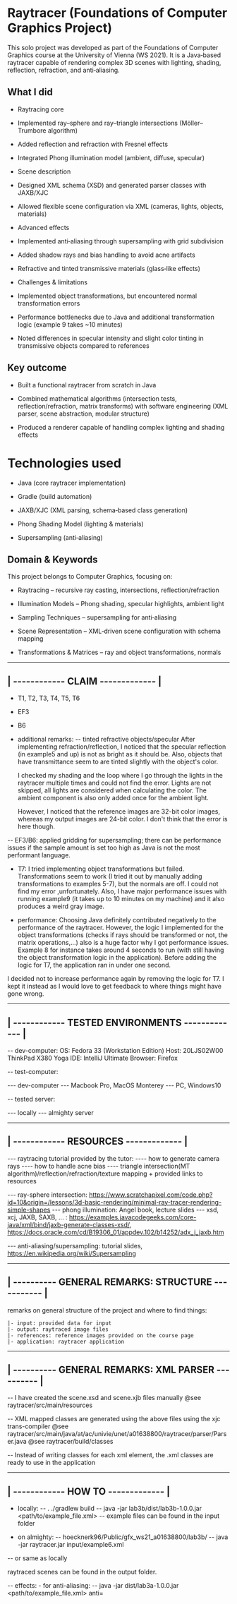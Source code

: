 # Raytracer (Foundations of Computer Graphics Project)
This solo project was developed as part of the Foundations of Computer Graphics course at the University of Vienna (WS 2021). It is a Java‑based raytracer capable of rendering complex 3D scenes with lighting, shading, reflection, refraction, and anti‑aliasing.

## What I did
- Raytracing core

 - Implemented ray–sphere and ray–triangle intersections (Möller–Trumbore algorithm)

 - Added reflection and refraction with Fresnel effects

 - Integrated Phong illumination model (ambient, diffuse, specular)

- Scene description

 - Designed XML schema (XSD) and generated parser classes with JAXB/XJC

 - Allowed flexible scene configuration via XML (cameras, lights, objects, materials)

- Advanced effects

 - Implemented anti‑aliasing through supersampling with grid subdivision

 - Added shadow rays and bias handling to avoid acne artifacts

 - Refractive and tinted transmissive materials (glass‑like effects)

- Challenges & limitations

 - Implemented object transformations, but encountered normal transformation errors

 - Performance bottlenecks due to Java and additional transformation logic (example 9 takes ~10 minutes)

 - Noted differences in specular intensity and slight color tinting in transmissive objects compared to references

## Key outcome
- Built a functional raytracer from scratch in Java

- Combined mathematical algorithms (intersection tests, reflection/refraction, matrix transforms) with software engineering (XML parser, scene abstraction, modular structure)

- Produced a renderer capable of handling complex lighting and shading effects

# Technologies used
- Java (core raytracer implementation)

- Gradle (build automation)

- JAXB/XJC (XML parsing, schema‑based class generation)

- Phong Shading Model (lighting & materials)

- Supersampling (anti‑aliasing)

## Domain & Keywords
This project belongs to Computer Graphics, focusing on:

- Raytracing – recursive ray casting, intersections, reflection/refraction

- Illumination Models – Phong shading, specular highlights, ambient light

- Sampling Techniques – supersampling for anti‑aliasing

- Scene Representation – XML‑driven scene configuration with schema mapping

- Transformations & Matrices – ray and object transformations, normals


____________________________________
 | ------------ CLAIM ------------- |
 ------------------------------------

 - T1, T2, T3, T4, T5, T6
 - EF3
 - B6

- additional remarks:
-- tinted refractive objects/specular
    After implementing refraction/reflection, I noticed that the specular reflection (in example5 and up) is not as
    bright as it should be. Also, objects that have transmittance seem to are tinted slightly with the object's color.

    I checked my shading and the loop where I go through the lights in the raytracer multiple times and could not find the
    error. Lights are not skipped, all lights are considered when calculating the color. The ambient component is also only
    added once for the ambient light.

    However, I noticed that the reference images are 32-bit color images, whereas my output images are 24-bit color. I don't
    think that the error is here though.

-- EF3/B6: applied gridding for supersampling; there can be performance issues if the sample amount is set too high as
   Java is not the most performant language.

- T7: I tried implementing object transformations but failed. Transformations seem to work (I tried it out by
manually adding transformations to examples 5-7), but the normals are off. I could not find my error ,unfortunately.
Also, I have major performance issues with running example9 (it takes up to 10 minutes on my machine) and it also produces
a weird gray image.

- performance:
Choosing Java definitely contributed negatively to the performance of the raytracer. However, the logic I implemented
for the object transformations (checks if rays should be transformed or not, the matrix operations,...) also
is a huge factor why I got performance issues. Example 8 for instance takes around 4 seconds to run (with still having
the object transformation logic in the application). Before adding the logic for T7, the application ran in under one second.

I decided not to increase performance again by removing the logic for T7. I kept it instead as I would love to get feedback
to where things might have gone wrong.

 __________________________________________________
 | ------------ TESTED ENVIRONMENTS ------------- |
 --------------------------------------------------

-- dev-computer: OS: Fedora 33 (Workstation Edition)
                Host: 20LJS02W00 ThinkPad X380 Yoga
                IDE: IntelliJ Ultimate
                Browser: Firefox

-- test-computer:

--- dev-computer
--- Macbook Pro, MacOS Monterey
--- PC, Windows10

-- tested server:

--- locally
--- almighty server

 ________________________________________
 | ------------ RESOURCES ------------- |
 ----------------------------------------

--- raytracing tutorial provided by the tutor:
---- how to generate camera rays
---- how to handle acne bias
---- triangle intersection(MT algorithm)/reflection/refraction/texture mapping + provided links to resources

--- ray-sphere intersection: https://www.scratchapixel.com/code.php?id=10&origin=/lessons/3d-basic-rendering/minimal-ray-tracer-rendering-simple-shapes
--- phong illumination: Angel book, lecture slides
--- xsd, xcj, JAXB, SAXB, ... : https://examples.javacodegeeks.com/core-java/xml/bind/jaxb-generate-classes-xsd/, https://docs.oracle.com/cd/B19306_01/appdev.102/b14252/adx_j_jaxb.htm

--- anti-aliasing/supersampling: tutorial slides, https://en.wikipedia.org/wiki/Supersampling

 _____________________________________________________
 | ---------- GENERAL REMARKS: STRUCTURE ----------- |
 -----------------------------------------------------
 remarks on general structure of the project and where to find things:

    |- input: provided data for input
    |- output: raytraced image files
    |- references: reference images provided on the course page
    |- application: raytracer application

 _____________________________________________________
 | ---------- GENERAL REMARKS: XML PARSER ---------- |
 -----------------------------------------------------
-- I have created the scene.xsd and scene.xjb files manually
    @see raytracer/src/main/resources

-- XML mapped classes are generated using the above files using the xjc trans-compiler
    @see raytracer/src/main/java/at/ac/univie/unet/a01638800/raytracer/parser/Parser.java
    @see raytracer/build/classes

-- Instead of writing classes for each xml element, the .xml classes are ready to use in the application

 _____________________________________
 | ------------ HOW TO ------------- |
 -------------------------------------
- locally:
 -- . ./gradlew build
 -- java -jar lab3b/dist/lab3b-1.0.0.jar <path/to/example_file.xml>
 -- example files can be found in the input folder

 - on almighty:
 -- hoecknerk96/Public/gfx_ws21_a01638800/lab3b/
 -- java -jar raytracer.jar input/example6.xml

 -- or same as locally

 raytraced scenes can be found in the output folder.

 -- effects:
    - for anti-aliasing:
     -- java -jar dist/lab3a-1.0.0.jar <path/to/example_file.xml> anti=<sample amount>
